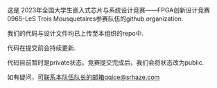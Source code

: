 这是 2023年全国大学生嵌入式芯片与系统设计竞赛——FPGA创新设计竞赛 0965-LeS Trois Mousquetaires参赛队伍的github organization.

我们的代码与设计文件均已上传至本组织的repo中.

代码在提交前会持续更新.

代码目前暂时是private状态。竞赛提交完成后，我们会将状态改为public.

如有疑问，可联系本队伍队长的邮箱qqice@srhaze.com